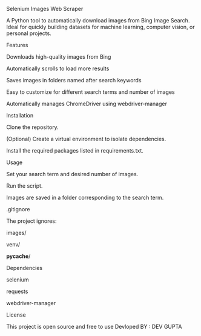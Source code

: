 Selenium Images Web Scraper

A Python tool to automatically download images from Bing Image Search. Ideal for quickly building datasets for machine learning, computer vision, or personal projects.

Features

Downloads high-quality images from Bing

Automatically scrolls to load more results

Saves images in folders named after search keywords

Easy to customize for different search terms and number of images

Automatically manages ChromeDriver using webdriver-manager

Installation

Clone the repository.

(Optional) Create a virtual environment to isolate dependencies.

Install the required packages listed in requirements.txt.

Usage

Set your search term and desired number of images.

Run the script.

Images are saved in a folder corresponding to the search term.

.gitignore

The project ignores:

images/

venv/

__pycache__/

Dependencies

selenium

requests

webdriver-manager

License

This project is open source and free to use
Devloped BY : DEV GUPTA
